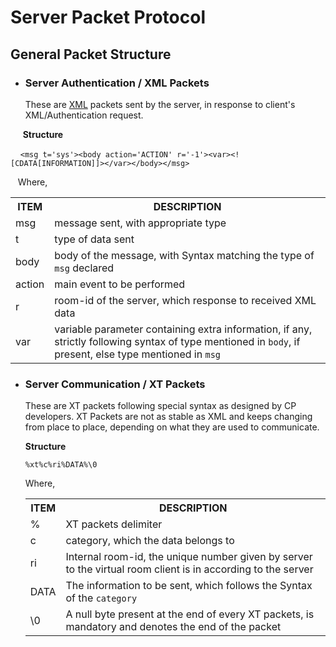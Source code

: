 Server Packet Protocol
======================

## General Packet Structure
  * ### Server Authentication / XML Packets
    These are [XML](https://www.w3schools.com/xml/) packets sent by the server, in response to client's XML/Authentication request.
	
      __Structure__
	
      ```
	  <msg t='sys'><body action='ACTION' r='-1'><var><![CDATA[INFORMATION]]></var></body></msg>
	  ```
	
    Where,
    <table>
      <tr> <th> ITEM </th> <th>DESCRIPTION</th> </tr>
	  <tr> <td> msg </td> <td> message sent, with appropriate type </td> </tr>
	  <tr> <td> t </td> <td> type of data sent </td> </tr>
	  <tr> <td> body  </td> <td> body of the message, with Syntax matching the type of <code>msg</code> declared </td> </tr>
	  <tr> <td> action </td> <td> main event to be performed </td> </tr>
	  <tr> <td> r </td> <td> room-id of the server, which response to received XML data</td> </tr>
	  <tr> <td> var </td> <td> variable parameter containing extra information, if any, strictly following syntax of type mentioned in <code>body</code>, if present, else type mentioned in <code>msg</code> </td> </tr>
    </table> 
	
  * ### Server Communication / XT Packets
    These are XT packets following special syntax as designed by CP developers. XT Packets are not as stable as XML and keeps changing from place to place, depending on what they are used to communicate.
	
	__Structure__ 
	```
	%xt%c%ri%DATA%\0
    ```
	Where,
	
	<table>
      <tr> <th> ITEM </th> <th>DESCRIPTION</th> </tr>
	  <tr> <td> % </td> <td> XT packets delimiter </td> </tr>
	  <tr> <td> c </td> <td> category, which the data belongs to </td> </tr>
	  <tr> <td> ri  </td> <td> Internal room-id, the unique number given by server to the virtual room client is in  according to the server </td> </tr>
	  <tr> <td> DATA </td> <td> The information to be sent, which follows the Syntax of the <code>category </code></td> </tr>
	  <tr> <td> \0 </td> <td>A null byte present at the end of every XT packets, is mandatory and denotes the end of the packet</td> </tr>
	  </table> 
